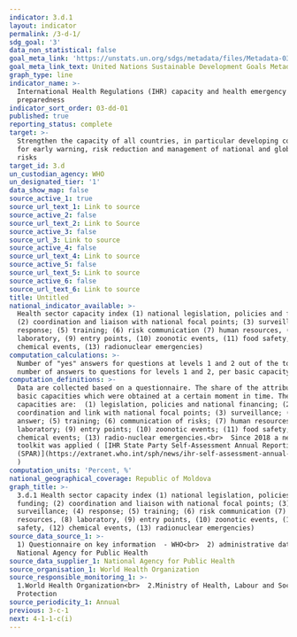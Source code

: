 ```yaml
---
indicator: 3.d.1
layout: indicator
permalink: /3-d-1/
sdg_goal: '3'
data_non_statistical: false
goal_meta_link: 'https://unstats.un.org/sdgs/metadata/files/Metadata-03-0D-01.pdf'
goal_meta_link_text: United Nations Sustainable Development Goals Metadata (pdf 865kB)
graph_type: line
indicator_name: >-
  International Health Regulations (IHR) capacity and health emergency
  preparedness
indicator_sort_order: 03-dd-01
published: true
reporting_status: complete
target: >-
  Strengthen the capacity of all countries, in particular developing countries,
  for early warning, risk reduction and management of national and global health
  risks
target_id: 3.d
un_custodian_agency: WHO
un_designated_tier: '1'
data_show_map: false
source_active_1: true
source_url_text_1: Link to source
source_active_2: false
source_url_text_2: Link to Source
source_active_3: false
source_url_3: Link to source
source_active_4: false
source_url_text_4: Link to source
source_active_5: false
source_url_text_5: Link to source
source_active_6: false
source_url_text_6: Link to source
title: Untitled
national_indicator_available: >-
  Health sector capacity index (1) national legislation, policies and funding;
  (2) coordination and liaison with national focal points; (3) surveillance; (4)
  response; (5) training; (6) risk communication (7) human resources, (8)
  laboratory, (9) entry points, (10) zoonotic events, (11) food safety, (12)
  chemical events, (13) radionuclear emergencies)
computation_calculations: >-
  Number of "yes" answers for questions at levels 1 and 2 out of the total
  number of answers to questions for levels 1 and 2, per basic capacity. <br>
computation_definitions: >-
  Data are collected based on a questionnaire. The share of the attributes of 13
  basic capacities which were obtained at a certain moment in time. The 13 basic
  capacities are:  (1) legislation, policies and national financing; (2)
  coordination and link with national focal points; (3) surveillance; (4)
  answer; (5) training; (6) communication of risks; (7) human resources; (8)
  laboratory; (9) entry points; (10) zoonotic events; (11) food safety; (12)
  chemical events; (13) radio-nuclear emergencies.<br>  Since 2018 a new SPAR
  toolkit was applied ( [IHR State Party Self-Assessment Annual Reporting tool
  (SPAR)](https://extranet.who.int/sph/news/ihr-self-assessment-annual-reporting-tool-spar-2018)
  )
computation_units: 'Percent, %'
national_geographical_coverage: Republic of Moldova
graph_title: >-
  3.d.1 Health sector capacity index (1) national legislation, policies and
  funding; (2) coordination and liaison with national focal points; (3)
  surveillance; (4) response; (5) training; (6) risk communication (7) human
  resources, (8) laboratory, (9) entry points, (10) zoonotic events, (11) food
  safety, (12) chemical events, (13) radionuclear emergencies) 
source_data_source_1: >-
  1) Questionnaire on key information  - WHO<br>  2) administrative data -
  National Agency for Public Health
source_data_supplier_1: National Agency for Public Health
source_organisation_1: World Health Organization
source_responsible_monitoring_1: >-
  1.World Health Organization<br>  2.Ministry of Health, Labour and Social
  Protection
source_periodicity_1: Annual
previous: 3-c-1
next: 4-1-1-c(i)
---
```

